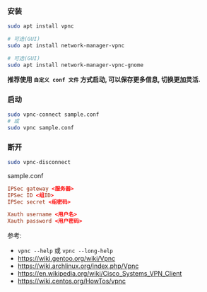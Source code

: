 ### 安装
``` bash
sudo apt install vpnc

# 可选(GUI)
sudo apt install network-manager-vpnc

# 可选(GUI)
sudo apt install network-manager-vpnc-gnome
```

**推荐使用 `自定义 conf 文件` 方式启动, 可以保存更多信息, 切换更加灵活.**

### 启动
``` bash
sudo vpnc-connect sample.conf
# 或
sudo vpnc sample.conf
```

### 断开
``` bash
sudo vpnc-disconnect
```

sample.conf
``` conf
IPSec gateway <服务器>
IPSec ID <组ID>
IPSec secret <组密码>

Xauth username <用户名>
Xauth password <用户密码>
```

参考:
- `vpnc --help` 或 `vpnc --long-help`
- https://wiki.gentoo.org/wiki/Vpnc
- https://wiki.archlinux.org/index.php/Vpnc
- https://en.wikipedia.org/wiki/Cisco_Systems_VPN_Client
- https://wiki.centos.org/HowTos/vpnc
